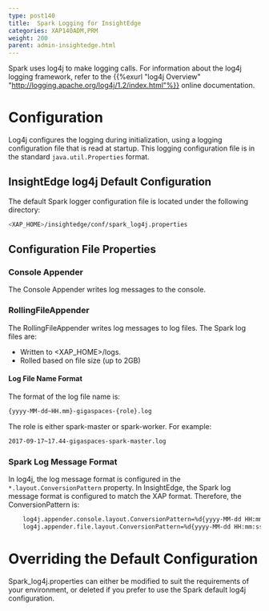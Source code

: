 ```yaml
---
type: post140
title:  Spark Logging for InsightEdge
categories: XAP140ADM,PRM
weight: 200
parent: admin-insightedge.html
---
```



Spark uses log4j to make logging calls.
For information about the log4j logging framework, refer to the {{%exurl "log4j Overview" "http://logging.apache.org/log4j/1.2/index.html"%}} online documentation.

# Configuration

Log4j configures the logging during initialization, using a logging configuration file that is read at startup. This logging configuration file is in the standard `java.util.Properties` format.

## InsightEdge log4j Default Configuration

The default Spark logger configuration file is located under the following directory:

```bash
<XAP_HOME>/insightedge/conf/spark_log4j.properties
```

## Configuration File Properties

### Console Appender

The Console Appender writes log messages to the console.

### RollingFileAppender

The RollingFileAppender writes log messages to log files. The Spark log files are: 

* Written to &lt;XAP_HOME&gt;/logs.
* Rolled based on file size (up to 2GB)

#### Log File Name Format

The format of the log file name is:

```bash
{yyyy-MM-dd~HH.mm}-gigaspaces-{role}.log
```
The role is either spark-master or spark-worker. For example:
```bash
2017-09-17~17.44-gigaspaces-spark-master.log
```
### Spark Log Message Format

In log4j, the log message format is configured in the `*.layout.ConversionPattern` property. In InsightEdge, the Spark log message format is configured to match the XAP format. Therefore, the ConversionPattern is:

```bash
    log4j.appender.console.layout.ConversionPattern=%d{yyyy-MM-dd HH:mm:ss,SSS} %p [%c] - %m%n
    log4j.appender.file.layout.ConversionPattern=%d{yyyy-MM-dd HH:mm:ss,SSS} %p [%c] - %m%n
```

# Overriding the Default Configuration

Spark_log4j.properties can either be modified to suit the requirements of your environment, or deleted if you prefer to use the Spark default log4j configuration.
